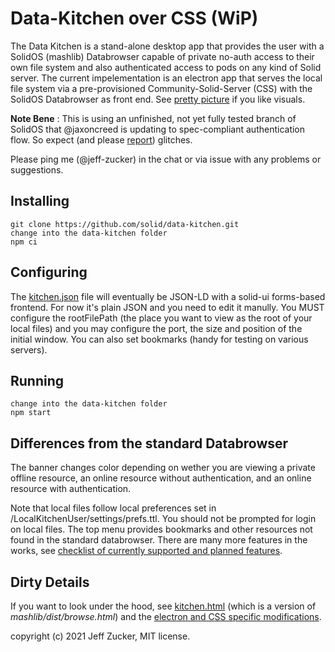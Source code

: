 # Data-Kitchen over CSS (WiP)

The Data Kitchen is a stand-alone desktop app that provides the user with a SolidOS (mashlib) Databrowser capable of private no-auth access to their own file system and also authenticated access to pods on any kind of Solid server. The current impelementation is an electron app that serves the local file system via a pre-provisioned Community-Solid-Server (CSS) with the SolidOS Databrowser as front end. See [pretty picture](./assets/Data-Kitchen.png) if you like visuals.

**Note Bene** : This is using an unfinished, not yet fully tested branch of SolidOS that @jaxoncreed is updating to spec-compliant authentication flow. So expect (and please [report](https://github.com/solid/solidos/issues/40)) glitches.

Please ping me (@jeff-zucker) in the chat or via issue with any problems or suggestions.

## Installing
```text
git clone https://github.com/solid/data-kitchen.git
change into the data-kitchen folder
npm ci
```

## Configuring
The [kitchen.json](./kitchen.json) file will eventually be JSON-LD with a solid-ui forms-based frontend.  For now it's plain JSON and you need to edit it manully.  You MUST configure the rootFilePath (the place you want to view as the root of your local files) and you may configure the port, the size and position of the initial window.  You can also set bookmarks (handy for testing on various servers).

## Running 
```text
change into the data-kitchen folder
npm start
```

## Differences from the standard Databrowser

The banner changes color depending on wether you are viewing a private offline resource, an online resource without authentication, and an online resource with authentication.

Note that local files follow local preferences set in /LocalKitchenUser/settings/prefs.ttl.  You should not be prompted for login on local files. The top menu provides bookmarks and other resources not found in the standard databrowser.
There are many more features in the works, see [checklist of currently supported and planned features](https://github.com/solid/solidos/issues/40).

## Dirty Details

If you want to look under the hood, see [kitchen.html](./ServerRoot/common/kitchen.html) (which is a version of *mashlib/dist/browse.html*) and the  [electron and CSS specific modifications](./src/).

copyright (c) 2021 Jeff Zucker, MIT license.
